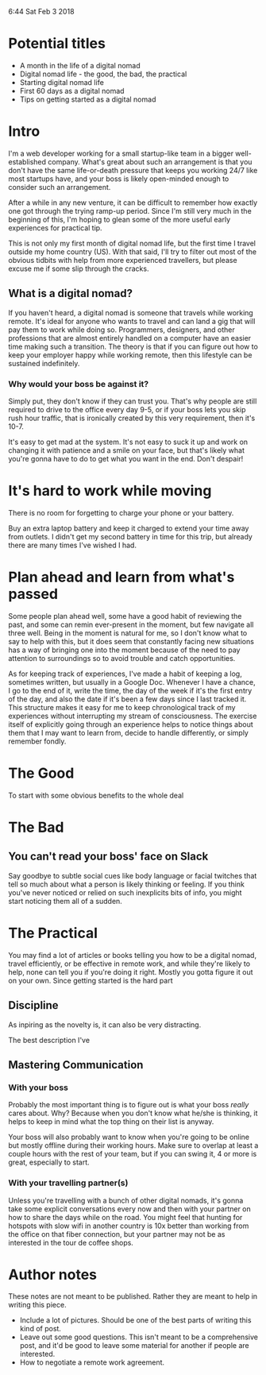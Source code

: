 6:44 Sat Feb 3 2018

# Potential titles

- A month in the life of a digital nomad
- Digital nomad life - the good, the bad, the practical
- Starting digital nomad life
- First 60 days as a digital nomad
- Tips on getting started as a digital nomad

# Intro

I'm a web developer working for a small startup-like team in a bigger well-established company. What's great about such an arrangement is that you don't have the same life-or-death pressure that keeps you working 24/7 like most startups have, and your boss is likely open-minded enough to consider such an arrangement.

After a while in any new venture, it can be difficult to remember how exactly one got through the trying ramp-up period. Since I'm still very much in the beginning of this, I'm hoping to glean some of the more useful early experiences for practical tip.

This is not only my first month of digital nomad life, but the first time I travel outside my home country (US). With that said, I'll try to filter out most of the obvious tidbits with help from more experienced travellers, but please excuse me if some slip through the cracks.

## What is a digital nomad?

If you haven't heard, a digital nomad is someone that travels while working remote. It's ideal for anyone who wants to travel and can land a gig that will pay them to work while doing so. Programmers, designers, and other professions that are almost entirely handled on a computer have an easier time making such a transition. The theory is that if you can figure out how to keep your employer happy while working remote, then this lifestyle can be sustained indefinitely.

### Why would your boss be against it?

Simply put, they don't know if they can trust you. That's why people are still required to drive to the office every day 9-5, or if your boss lets you skip rush hour traffic, that is ironically created by this very requirement, then it's 10-7.

It's easy to get mad at the system. It's not easy to suck it up and work on changing it with patience and a smile on your face, but that's likely what you're gonna have to do to get what you want in the end. Don't despair!

# It's hard to work while moving

There is no room for forgetting to charge your phone or your battery.

Buy an extra laptop battery and keep it charged to extend your time away from outlets. I didn't get my second battery in time for this trip, but already there are many times I've wished I had.

# Plan ahead and learn from what's passed

Some people plan ahead well, some have a good habit of reviewing the past, and some can remin ever-present in the moment, but few navigate all three well. Being in the moment is natural for me, so I don't know what to say to help with this, but it does seem that constantly facing new situations has a way of bringing one into the moment because of the need to pay attention to surroundings so to avoid trouble and catch opportunities.

As for keeping track of experiences, I've made a habit of keeping a log, sometimes written, but usually in a Google Doc. Whenever I have a chance, I go to the end of it, write the time, the day of the week if it's the first entry of the day, and also the date if it's been a few days since I last tracked it. This structure makes it easy for me to keep chronological track of my experiences without interrupting my stream of consciousness. The exercise itself of explicitly going through an experience helps to notice things about them that I may want to learn from, decide to handle differently, or simply remember fondly.

# The Good

To start with some obvious benefits to the whole deal

# The Bad

## You can't read your boss' face on Slack

Say goodbye to subtle social cues like body language or facial twitches that tell so much about what a person is likely thinking or feeling. If you think you've never noticed or relied on such inexplicits bits of info, you might start noticing them all of a sudden.

# The Practical

You may find a lot of articles or books telling you how to be a digital nomad, travel efficiently, or be effective in remote work, and while they're likely to help, none can tell you if you're doing it right. Mostly you gotta figure it out on your own. Since getting started is the hard part

## Discipline

As inpiring as the novelty is, it can also be very distracting.

The best description I've 

## Mastering Communication

### With your boss

Probably the most important thing is to figure out is what your boss *really* cares about. Why? Because when you don't know what he/she is thinking, it helps to keep in mind what the top thing on their list is anyway.

Your boss will also probably want to know when you're going to be online but mostly offline during their working hours. Make sure to overlap at least a couple hours with the rest of your team, but if you can swing it, 4 or more is great, especially to start.

### With your travelling partner(s)

Unless you're travelling with a bunch of other digital nomads, it's gonna take some explicit conversations every now and then with your partner on how to share the days while on the road. You might feel that hunting for hotspots with slow wifi in another country is 10x better than working from the office on that fiber connection, but your partner may not be as interested in the tour de coffee shops.

# Author notes

These notes are not meant to be published. Rather they are meant to help in writing this piece.

- Include a lot of pictures. Should be one of the best parts of writing this kind of post.
- Leave out some good questions. This isn't meant to be a comprehensive post, and it'd be good to leave some material for another if people are interested.
 - How to negotiate a remote work agreement.
